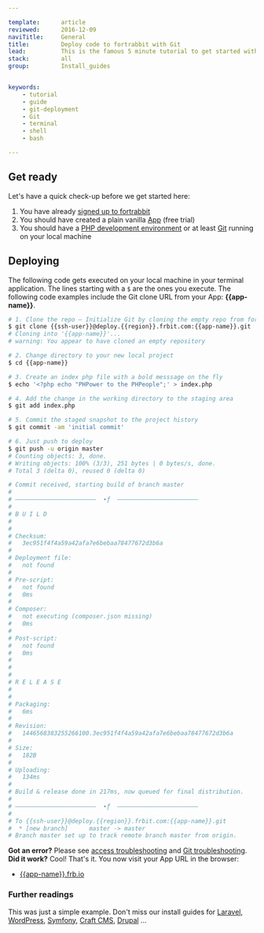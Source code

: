 ```yaml
---

template:      article
reviewed:      2016-12-09
naviTitle:     General
title:         Deploy code to fortrabbit with Git
lead:          This is the famous 5 minute tutorial to get started with fortrabbit. See how fast and easy you can get your code up and running.
stack:         all
group:         Install_guides


keywords:
    - tutorial
    - guide
    - git-deployment
    - Git
    - terminal
    - shell
    - bash

---
```


## Get ready

Let's have a quick check-up before we get started here:

1. You have already [signed up to fortrabbit](//dashboard.fortrabbit.com/signup)
2. You should have created a plain vanilla [App](app) (free trial)
3. You should have a [PHP development environment](/local-development) or at least [Git](/git) running on your local machine



## Deploying

The following code gets executed on your local machine in your terminal application. The lines starting with a `$` are the ones you execute. The following code examples include the Git clone URL from your App: **{{app-name}}**.

```bash
# 1. Clone the repo — Initialize Git by cloning the empty repo from fortrabbit
$ git clone {{ssh-user}}@deploy.{{region}}.frbit.com:{{app-name}}.git
# Cloning into '{{app-name}}'...
# warning: You appear to have cloned an empty repository

# 2. Change directory to your new local project
$ cd {{app-name}}

# 3. Create an index php file with a bold messsage on the fly
$ echo '<?php echo "PHPower to the PHPeople";' > index.php

# 4. Add the change in the working directory to the staging area
$ git add index.php

# 5. Commit the staged snapshot to the project history
$ git commit -am 'initial commit'

# 6. Just push to deploy
$ git push -u origin master
# Counting objects: 3, done.
# Writing objects: 100% (3/3), 251 bytes | 0 bytes/s, done.
# Total 3 (delta 0), reused 0 (delta 0)

# Commit received, starting build of branch master
#
# –––––––––––––––––––––––  ∙ƒ  –––––––––––––––––––––––
#
# B U I L D
#
#
# Checksum:
#   3ec951f4f4a59a42afa7e6bebaa78477672d3b6a
#
# Deployment file:
#   not found
#
# Pre-script:
#   not found
#   0ms
#
# Composer:
#   not executing (composer.json missing)
#   0ms
#
# Post-script:
#   not found
#   0ms
#
#
#
# R E L E A S E
#
#
# Packaging:
#   6ms
#
# Revision:
#   1446568383255266100.3ec951f4f4a59a42afa7e6bebaa78477672d3b6a
#
# Size:
#   182B
#
# Uploading:
#   134ms
#
# Build & release done in 217ms, now queued for final distribution.
#
# –––––––––––––––––––––––  ∙ƒ  –––––––––––––––––––––––
#
# To {{ssh-user}}@deploy.{{region}}.frbit.com:{{app-name}}.git
#  * [new branch]      master -> master
# Branch master set up to track remote branch master from origin.
```
**Got an error?** Please see [access troubleshooting](/access-methods#toc-troubleshooting) and [Git troubleshooting](/git).
**Did it work?** Cool! That's it. You now visit your App URL in the browser:

* [{{app-name}}.frb.io](https://{{app-name}}.frb.io)

### Further readings

This was just a simple example. Don't miss our install guides for [Laravel](install-laravel), [WordPress](install-wordpress), [Symfony](install-symfony), [Craft CMS](install-craft), [Drupal](install-drupal) …
